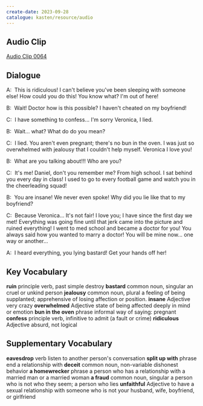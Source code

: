 ```yaml
---
create-date: 2023-09-28
catalogue: kasten/resource/audio
---
```


## Audio Clip
[Audio Clip 0064](https://archive.org/download/englishpod_all/englishpod_0064dg.mp3)

## Dialogue
A:  This is ridiculous!  I can't believe you've been sleeping with someone  else! How could you do this! You know what? I'm out of here!

B:  Wait! Doctor how is this possible?  I haven't   cheated on my boyfriend!

C:  I have something to confess... I'm sorry Veronica, I lied.

B:  Wait...  what?  What do do you mean?

C:  I lied.  You aren't even pregnant; there's no bun in the oven. I was just so overwhelmed with jealousy that I couldn't help myself.  Veronica I love you!

B:  What are you talking about!!! Who are you?

C:  It's me! Daniel, don't you remember me? From high school.   I sat behind you every day in class!  I used to go to every football game and watch you in the cheerleading squad!

B:  You are insane! We never even spoke!  Why did you lie like that to my boyfriend?

C:  Because Veronica... It's not fair!  I love you; I have since the first day we met!  Everything was going fine until that jerk came into the picture and ruined everything! I went to med school and became a doctor for you! You always said how you wanted to marry a doctor!  You will be mine now... one way or another...

A:  I heard everything, you lying bastard!  Get your hands off her!

## Key Vocabulary
**ruin**              principle verb, past simple   destroy
**bastard**           common noun, singular         an cruel or unkind person
**jealousy**          common noun, plural           a feeling of being supplanted; apprehensive of losing affection or position.
**insane**            Adjective                     very crazy
**overwhelmed**       Adjective                     state of being affected deeply in mind or emotion
**bun in the oven**   phrase                        informal way of saying: pregnant
**confess**           principle verb, infinitive    to admit (a fault or crime)
**ridiculous**        Adjective                     absurd, not logical

## Supplementary Vocabulary
**eavesdrop**       verb                        listen to another person's conversation
**split up with**   phrase                      end a relationship with
**deceit**          common noun, non-variable   dishonest behavior
**a homewrecker**   phrase                      a person who has a relationship with a married man or a married woman
**a fraud**         common noun, singular       a person who is not who they seem; a person who lies
**unfaithful**      Adjective                   to have a sexual relationship with someone who is not your husband, wife, boyfriend, or girlfriend
